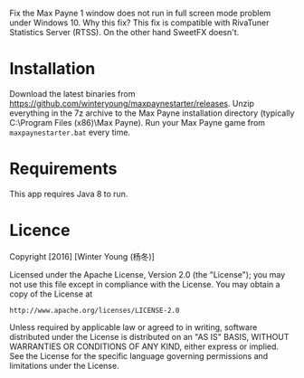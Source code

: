 Fix the Max Payne 1 window does not run in full screen mode problem under Windows 10. Why this fix? This fix is compatible with RivaTuner Statistics Server (RTSS). On the other hand SweetFX doesn't.

# Installation

Download the latest binaries from https://github.com/winteryoung/maxpaynestarter/releases. Unzip everything in the 7z
archive to the Max Payne installation directory (typically C:\Program Files (x86)\Max Payne). Run your Max Payne game
from `maxpaynestarter.bat` every time.

# Requirements

This app requires Java 8 to run.

# Licence

Copyright [2016] [Winter Young (杨冬)]

Licensed under the Apache License, Version 2.0 (the "License");
you may not use this file except in compliance with the License.
You may obtain a copy of the License at

    http://www.apache.org/licenses/LICENSE-2.0

Unless required by applicable law or agreed to in writing, software
distributed under the License is distributed on an "AS IS" BASIS,
WITHOUT WARRANTIES OR CONDITIONS OF ANY KIND, either express or implied.
See the License for the specific language governing permissions and
limitations under the License.
